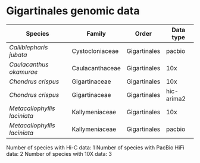 # Gigartinales genomic data

| Species | Family | Order | Data type |
| -- | --- | --- | --- |
| *Calliblepharis jubata* | Cystocloniaceae | Gigartinales | pacbio |
| *Caulacanthus okamurae* | Caulacanthaceae | Gigartinales | 10x |
| *Chondrus crispus* | Gigartinaceae | Gigartinales | 10x |
| *Chondrus crispus* | Gigartinaceae | Gigartinales | hic-arima2 |
| *Metacallophyllis laciniata* | Kallymeniaceae | Gigartinales | 10x |
| *Metacallophyllis laciniata* | Kallymeniaceae | Gigartinales | pacbio |

Number of species with Hi-C data: 1
Number of species with PacBio HiFi data: 2
Number of species with 10X data: 3
